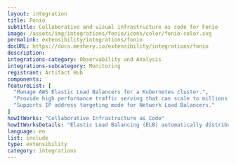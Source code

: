 ```yaml
---
layout: integration
title: Fonio
subtitle: Collaborative and visual infrastructure as code for Fonio
image: /assets/img/integrations/fonio/icons/color/fonio-color.svg
permalink: extensibility/integrations/fonio
docURL: https://docs.meshery.io/extensibility/integrations/fonio
description: 
integrations-category: Observability and Analysis
integrations-subcategory: Monitoring
registrant: Artifact Hub
components: 
featureList: [
  "Manage AWS Elastic Load Balancers for a Kubernetes cluster.",
  "Provide high performance traffic serving that can scale to millions of requests per second.",
  "Supports IP address targeting mode for Network Load Balancers."
]
howItWorks: "Collaborative Infrastructure as Code"
howItWorksDetails: "Elastic Load Balancing (ELB) automatically distributes incoming application traffic across multiple targets and virtual appliances in one or more Availability Zones (AZs)."
language: en
list: include
type: extensibility
category: integrations
---
```

